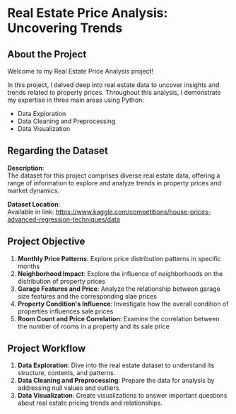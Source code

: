 # Real Estate Price Analysis: Uncovering Trends

## About the Project
Welcome to my Real Estate Price Analysis project! 

In this project, I delved deep into real estate data to uncover insights and trends related to property prices. Throughout this analysis, I demonstrate my expertise in three main areas using Python:

- Data Exploration
- Data Cleaning and Preprocessing
- Data Visualization

## Regarding the Dataset
**Description**: <br>
The dataset for this project comprises diverse real estate data, offering a range of information to explore and analyze trends in property prices and market dynamics.

**Dataset Location**: <br>
Available in link: https://www.kaggle.com/competitions/house-prices-advanced-regression-techniques/data

## Project Objective
1. **Monthly Price Patterns**: Explore price distribution patterns in specific months
2. **Neighborhood Impact**: Explore the influence of neighborhoods on the distribution of property prices
3. **Garage Features and Price**: Analyze the relationship between garage size features and the corresponding slae prices
4. **Property Condition's Influence**: Investigate how the overall condition of properties influences sale prices
5. **Room Count and Price Correlation**: Examine the correlation between the number of rooms in a property and its sale price

## Project Workflow
1. **Data Exploration**: Dive into the real estate dataset to understand its structure, contents, and patterns.
2. **Data Cleaning and Preprocessing**: Prepare the data for analysis by addressing null values and outliers.
3. **Data Visualization**: Create visualizations to answer important questions about real estate pricing trends and relationships.
